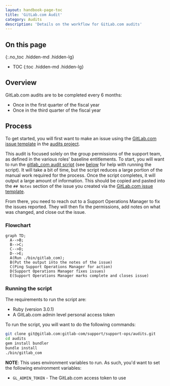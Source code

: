 ```yaml
---
layout: handbook-page-toc
title: 'GitLab.com Audit'
category: Audits
description: 'Details on the workflow for GitLab.com audits'
---
```


## On this page
{:.no_toc .hidden-md .hidden-lg}

- TOC
{:toc .hidden-md .hidden-lg}

## Overview

GitLab.com audits are to be completed every 6 months:

* Once in the first quarter of the fiscal year
* Once in the third quarter of the fiscal year

## Process

To get started, you will first want to make an issue using the
[GitLab.com issue template](https://gitlab.com/gitlab-com/support/support-ops/audits/-/issues/new?issuable_template=GitLab.com)
in the
[audits project](https://gitlab.com/gitlab-com/support/support-ops/audits).

This audit is focused solely on the group permissions of the support team, as
defined in the various roles' baseline entitlements. To start, you will want to
run the
[gitlab_com audit script](https://gitlab.com/gitlab-com/support/support-ops/audits/-/blob/master/bin/gitlab_com)
(see [below](#running-the-script) for help with running the script). It will
take a bit of time, but the script reduces a large portion of the manual work
required for the process. Once the script completes, it will output a large
amount of information. This should be copied and pasted into the `## Notes`
section of the issue you created via the
[GitLab.com issue template](https://gitlab.com/gitlab-com/support/support-ops/audits/-/issues/new?issuable_template=GitLab.com).

From there, you need to reach out to a Support Operations Manager to fix the
issues reported. They will then fix the permissions, add notes on what was
changed, and close out the issue.

### Flowchart

```mermaid
graph TD;
  A-->B;
  B-->C;
  C-->D;
  D-->E;
  A(Run ./bin/gitlab_com);
  B(Put the output into the notes of the issue)
  C(Ping Support Operations Manager for action)
  D(Support Operations Manager fixes issues)
  E(Support Operations Manager marks complete and closes issue)
```

### Running the script

The requirements to run the script are:

* Ruby (version 3.0.1)
* A GitLab.com admin level personal access token

To run the script, you will want to do the following commands:

```bash
git clone git@gitlab.com:gitlab-com/support/support-ops/audits.git
cd audits
gem install bundler
bundle install
./bin/gitlab_com
```

**NOTE**: This uses environment variables to run. As such, you'd want to set
the following environment variables:

* `GL_ADMIN_TOKEN` - The GitLab.com access token to use
